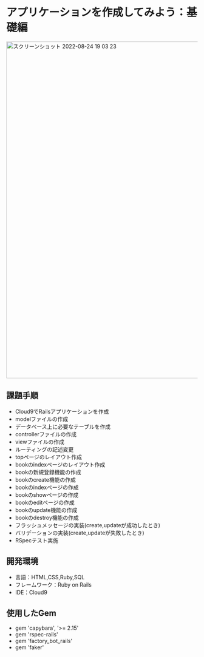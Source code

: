 # アプリケーションを作成してみよう：基礎編
<img width="888" alt="スクリーンショット 2022-08-24 19 03 23" src="https://user-images.githubusercontent.com/66726846/186391290-7fa89e64-ffad-4bcd-9855-d9d75c06a492.png">

## 課題手順
- Cloud9でRailsアプリケーションを作成
- modelファイルの作成
- データベース上に必要なテーブルを作成
- controllerファイルの作成
- viewファイルの作成
- ルーティングの記述変更
- topページのレイアウト作成
- bookのindexページのレイアウト作成
- bookの新規登録機能の作成
- bookのcreate機能の作成
- bookのindexページの作成
- bookのshowページの作成
- bookのeditページの作成
- bookのupdate機能の作成
- bookのdestroy機能の作成
- フラッシュメッセージの実装(create,updateが成功したとき)
- バリデーションの実装(create,updateが失敗したとき)
- RSpecテスト実施

## 開発環境
- 言語：HTML,CSS,Ruby,SQL
- フレームワーク：Ruby on Rails
- IDE：Cloud9

## 使用したGem
- gem 'capybara', '>= 2.15'
- gem 'rspec-rails'
- gem 'factory_bot_rails'
- gem 'faker'
